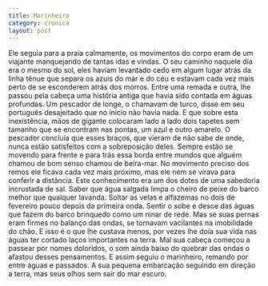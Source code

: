 ```yaml
---
title: Marinheiro
category: cronica
layout: post
---
```


Ele seguia para a praia calmamente, os movimentos do corpo eram de um viajante manquejando de tantas idas e vindas. O seu caminho naquele dia era o mesmo do sol, eles haviam levantado cedo em algum lugar atrás da linha tênue que separa os azuis do mar e do céu e estavam cada vez mais perto de se esconderem atrás dos morros. Entre uma remada e outra, lhe passou pela cabeça uma história antiga que havia sido contada em águas profundas. Um pescador de longe, o chamavam de turco, disse em seu português desajeitado que no início não havia nada. E que sobre esta inexistência, mãos de gigante colocaram lado a lado dois tapetes sem tamanho que se encontram nas pontas, um azul e outro amarelo. O pescador concluía que esses braços, que vieram de não sabe de onde, nunca estão satisfeitos com a sobreposição deles. Sempre estão se movendo para frente e para trás essa borda entre mundos que alguém chamou de bom senso chamou de beira-mar. No movimento preciso dos remos ele ficava cada vez mais próximo, mas ele nem se virava para conferir a distância. Este conhecimento era um dos dotes de uma sabedoria incrustada de sal. Saber que água salgada limpa o cheiro de peixe do barco melhor que qualquer lavanda. Soltar as velas e alfazemas no dois de fevereiro pouco depois da primeira onda. Sentir o sobe e desce das águas que fazem do barco brinquedo como um ninar de rede. Mas se suas pernas eram firmes no balanço das ondas, se tornavam vacilantes na imobilidade do chão. E isso é o que lhe custava menos, por vezes lhe doía sua vida nas águas ter cortado laços importantes na terra. Mal sua cabeça começou a passear por nomes doloridos, o som ainda baixo do quebrar das ondas o afastou desses pensamentos. E assim seguiu o marinheiro, remando por entre águas e passados. A sua pequena embarcação seguindo em direção a terra, mas seus olhos sem sair do mar escuro.
